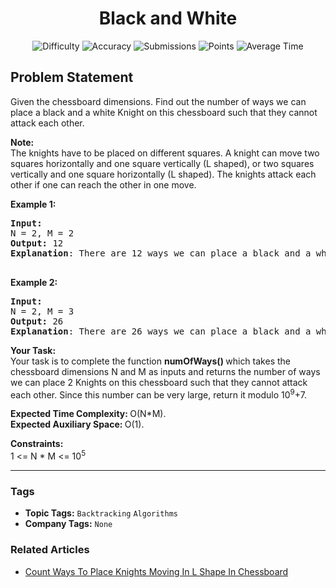 <h1 align="center">Black and White</h1>

<p align="center">
  <img alt="Difficulty" title="Difficulty" src="https://custom-icon-badges.demolab.com/badge/Difficulty: Medium-1F222E?style=for-the-badge&logoColor=white&logo=fire"/>
  <img alt="Accuracy" title="Accuracy" src="https://custom-icon-badges.demolab.com/badge/Accuracy: 51.2%25-1F222E?style=for-the-badge&logoColor=white&logo=target"/>
  <img alt="Submissions" title="Submissions" src="https://custom-icon-badges.demolab.com/badge/Submissions: 27K+-1F222E?style=for-the-badge&logoColor=white&logo=repo"/>
  <img alt="Points" title="Points" src="https://custom-icon-badges.demolab.com/badge/Points: 4-1F222E?style=for-the-badge&logoColor=white&logo=award"/>
  <img alt="Average Time" title="Average Time" src="https://custom-icon-badges.demolab.com/badge/Average%20Time: N/A-1F222E?style=for-the-badge&logoColor=white&logo=clock"/>
</p>

## Problem Statement

Given the chessboard dimensions. Find out the number of ways we can place a black and a white Knight on this chessboard such that they cannot attack each other.

<b>Note:</b><br>
The knights have to be placed on different squares. A knight can move two squares horizontally and one square vertically (L shaped), or two squares vertically and one square horizontally (L shaped). The knights attack each other if one can reach the other in one move.

<b>Example 1:</b>

<pre><b>Input:
</b>N = 2, M = 2
<b>Output: </b>12 
<b>Explanation</b>: There are 12 ways we can place a black and a white Knight on this chessboard such that they cannot attack each other.

</pre>

<b>Example 2:</b>

<pre><b>Input:
</b>N = 2, M = 3
<b>Output: </b>26
<b>Explanation</b>: There are 26 ways we can place a black and a white Knight on this chessboard such that they cannot attack each other.
</pre>

<b>Your Task:</b><br>
Your task is to complete the function <b>numOfWays() </b>which takes the chessboard dimensions N and M as inputs and returns the number of ways we can place 2 Knights on this chessboard such that they cannot attack each other. Since this number can be very large, return it modulo 10<sup>9</sup>+7.

<b>Expected Time Complexity: </b>O(N*M).<br>
<b>Expected Auxiliary Space: </b>O(1).

<b>Constraints:</b><br>
1 <= N * M <= 10<sup>5</sup>


<hr>

### Tags
- **Topic Tags:** `Backtracking` `Algorithms`
- **Company Tags:** `None`

### Related Articles
- [Count Ways To Place Knights Moving In L Shape In Chessboard](https://www.geeksforgeeks.org/count-ways-to-place-knights-moving-in-l-shape-in-chessboard/)

